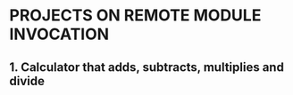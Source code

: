 # PROJECTS ON REMOTE MODULE INVOCATION
## 1. Calculator that adds, subtracts, multiplies and divide
